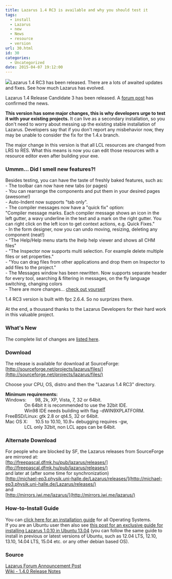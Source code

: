 ```yaml
---
title: Lazarus 1.4 RC3 is available and why you should test it
tags:
  - install
  - Lazarus
  - new
  - News
  - resource
  - version
url: 30.html
id: 30
categories:
  - Uncategorized
date: 2015-04-07 19:12:00
---
```


![](http://3.bp.blogspot.com/-oA9UpWFum6w/Ubtes8bszUI/AAAAAAAABB0/R2a6EWkKgeE/s1600/Lazarus-Logo.png)Lazarus 1.4 RC3 has been released. There are a lots of awaited updates and fixes. See how much Lazarus has evolved.  
  
Lazarus 1.4 Release Candidate 3 has been released. A [forum post](http://forum.lazarus.freepascal.org/index.php/topic,27985.0.html) has confirmed the news.  
  
**This version has some major changes, this is why developers urge to test it with your existing projects.** It can live as a secondary installation, so you don't need to worry about messing up the existing stable installation of Lazarus. Developers say that if you don't report any misbehavior now, they may be unable to consider the fix for the 1.4.x branch.  
  
The major change in this version is that all LCL resources are changed from LRS to RES. What this means is now you can edit those resources with a resource editor even after building your exe.  
  

### Ummm... Did I smell new features?!

Besides testing, you can have the taste of freshly baked features, such as:  
\- The toolbar can now have new tabs (or pages)  
\- You can rearrange the components and put them in your desired pages (awesome!)  
\- Auto-Indent now supports "tab only".  
\- The compiler messages now have a "quick fix" option:  
"Compiler message marks. Each compiler message shows an icon in the left gutter, a wavy underline in the text and a mark on the right gutter. You can right click on the left icon to get context actions, e.g. Quick Fixes."  
\- In the form designer, now you can undo moving, resizing, deleting any component (neat!)  
\- "The Help/Help menu starts the lhelp help viewer and shows all CHM files"  
\- "The Inspector now supports multi selection. For example delete multiple files or set properties."  
\- "You can drag files from other applications and drop them on Inspector to add files to the project."  
\- The Messages window has been rewritten. Now supports separate header for every tool, searching & filtering in messages, on the fly language switching, changing colors  
\- There are more changes... [check out yourself](http://wiki.lazarus.freepascal.org/Lazarus_1.4.0_release_notes)  
  
1.4 RC3 version is built with fpc 2.6.4. So no surprizes there.  
  
At the end, a thousand thanks to the Lazarus Developers for their hard work in this valuable project.  
  

### What's New

The complete list of changes are [listed here](http://wiki.lazarus.freepascal.org/Lazarus_1.4.0_release_notes).  
  

### Download

The release is available for download at SourceForge:  
[http://sourceforge.net/projects/lazarus/files/](http://sourceforge.net/projects/lazarus/files/)  
  
Choose your CPU, OS, distro and then the "Lazarus 1.4 RC3" directory.  
  
  
  
**Minimum requirements:**  
Windows:       98, 2k, XP, Vista, 7, 32 or 64bit.  
               On 64bit it is recommended to use the 32bit IDE.  
               Win98 IDE needs building with flag -dWIN9XPLATFORM.  
FreeBSD/Linux: gtk 2.8 or qt4.5, 32 or 64bit.  
Mac OS X:      10.5 to 10.10, 10.9+ debugging requires -gw,  
               LCL only 32bit, non LCL apps can be 64bit.  

### Alternate Download

For people who are blocked by SF, the Lazarus releases from SourceForge are mirrored at:  
[ftp://freepascal.dfmk.hu/pub/lazarus/releases/](ftp://freepascal.dfmk.hu/pub/lazarus/releases/)  
and later at (after some time for synchronization)  
[http://michael-ep3.physik.uni-halle.de/Lazarus/releases/](http://michael-ep3.physik.uni-halle.de/Lazarus/releases/)  
and  
[http://mirrors.iwi.me/lazarus/](http://mirrors.iwi.me/lazarus/)  
  

### How-to-Install Guide

  
You can [click here for an installation guide](http://lazplanet.blogspot.com/2013/03/how-to-install-lazarus.html) for all Operating Systems.  
If you are an Ubuntu user then also see [this post for an exclusive guide for installing Lazarus 1.0.10 in Ubuntu 13.04](http://lazplanet.blogspot.com/2013/05/how-to-install-lazarus-108-on-ubuntu.html) (you can follow the same guide to install in previous or latest versions of Ubuntu, such as 12.04 LTS, 12.10, 13.10, 14.04 LTS, 15.04 etc. or any other debian based OS).  
  

### Source

[Lazarus Forum Announcement Post](http://forum.lazarus.freepascal.org/index.php/topic,27985.0.html)  
[Wiki - 1.4.0 Release Notes](http://wiki.lazarus.freepascal.org/Lazarus_1.4.0_release_notes)